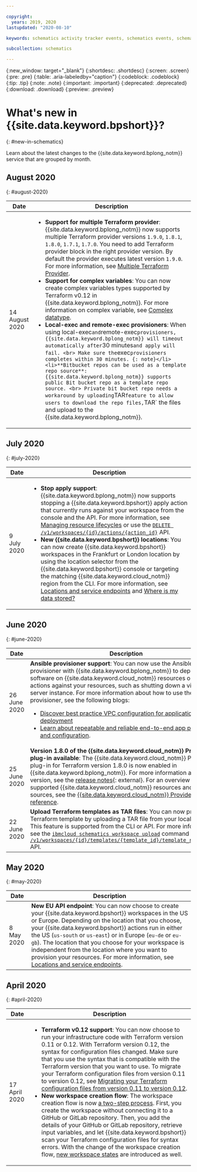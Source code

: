 ```yaml
---

copyright:
  years: 2019, 2020
lastupdated: "2020-08-10"

keywords: schematics activity tracker events, schematics events, schematics audit, schematics audit events, schematics audit logs

subcollection: schematics

---
```


{:new_window: target="_blank"}
{:shortdesc: .shortdesc}
{:screen: .screen}
{:pre: .pre}
{:table: .aria-labeledby="caption"}
{:codeblock: .codeblock}
{:tip: .tip}
{:note: .note}
{:important: .important}
{:deprecated: .deprecated}
{:download: .download}
{:preview: .preview}

# What's new in {{site.data.keyword.bpshort}}?
{: #new-in-schematics}

Learn about the latest changes to the {{site.data.keyword.bplong_notm}} service that are grouped by month.

## August 2020
{: #august-2020}

|Date|Description|
|-----|-----------|
|14 August 2020|<ul><li>**Support for multiple Terraform provider**: {{site.data.keyword.bplong_notm}} now supports multiple Terraform provider versions `1.9.0`, `1.8.1`, `1.8.0`, `1.7.1`, `1.7.0`. You need to add Terraform provider block in the right provider version. By default the provider executes latest version `1.9.0`. For more information, see [Multiple Terraform Provider]().</li><li>**Support for complex variables**: You can now create complex variables types supported by Terraform v0.12 in {{site.data.keyword.bplong_notm}}. For more information on complex variable, see [Complex datatype](/docs/schematics?topic=schematics-schematics-cli-reference#schematics-workspace-new).</li><li>**Local-exec and remote-exec provisioners**: When using local-exec` and `remote-exec` provisioners, {{site.data.keyword.bplong_notm}} will timeout automatically after `30 minutes` and apply will fail. <br> Make sure the `exec` provisioners completes within 30 minutes. {: note}</li><li>**Bitbucket repos can be used as a template repo source**: {{site.data.keyword.bplong_notm}} supports public Bit bucket repo as a template repo source. <br> Private bit bucket repo needs a workaround by uploading `TAR` feature to allow users to download the repo files, `TAR` the files and upload to the {{site.data.keyword.bplong_notm}}.</li>|

## July 2020
{: #july-2020}

|Date|Description|
|-----|-----------|
|9 July 2020|<ul><li>**Stop apply support**: {{site.data.keyword.bplong_notm}} now supports stopping a {{site.data.keyword.bpshort}} apply action that currently runs against your workspace from the console and the API. For more information, see [Managing resource lifecycles](/docs/schematics?topic=schematics-manage-lifecycle) or use the [`DELETE /v1/workspaces/{id}/actions/{action_id}`](/apidocs/schematics#stop-a-schematics-apply-action) API. </li><li>**New {{site.data.keyword.bpshort}} locations**: You can now create {{site.data.keyword.bpshort}} workspaces in the Frankfurt or London location by using the location selector from the {{site.data.keyword.bpshort}} console or targeting the matching {{site.data.keyword.cloud_notm}} region from the CLI. For more information, see [Locations and service endpoints](/docs/schematics?topic=schematics-locations) and [Where is my data stored?](/docs/schematics?topic=schematics-secure-data#pi-location)</li></ul> |

## June 2020
{: #june-2020}

|Date|Description|
|-----|-----------|
|26 June 2020|**Ansible provisioner support**: You can now use the Ansible provisioner with {{site.data.keyword.bplong_notm}} to deploy software on {{site.data.keyword.cloud_notm}} resources or perform actions against your resources, such as shutting down a virtual server instance. For more information about how to use the Ansible provisioner, see the following blogs: <ul><li>[Discover best practice VPC configuration for application deployment](https://developer.ibm.com/articles/secure-vpc-access-with-a-bastion-host-and-terraform/)</li><li>[Learn about repeatable and reliable end-to-end app provisioning and configuration](https://developer.ibm.com/articles/application-deployment-with-redhat-ansible-and-ibm-cloud-schematics/). </li></ul>   |
|25 June 2020|**Version 1.8.0 of the {{site.data.keyword.cloud_notm}} Provider plug-in available**: The {{site.data.keyword.cloud_notm}} Provider plug-in for Terraform version 1.8.0 is now enabled in {{site.data.keyword.bplong_notm}}. For more information about the version, see the [release notes](https://github.com/IBM-Cloud/terraform-provider-ibm/releases/tag/v1.8.0){: external}. For an overview of supported {{site.data.keyword.cloud_notm}} resources and data sources, see the [{{site.data.keyword.cloud_notm}} Provider plug-in reference](/docs/terraform?topic=terraform-index-of-terraform-resources-and-data-sources).| 
|22 June 2020|**Upload Terraform templates as TAR files**: You can now provide your Terraform template by uploading a TAR file from your local machine. This feature is supported from the CLI or API. For more information, see the [`ibmcloud schematics workspace upload`](/docs/schematics?topic=schematics-schematics-cli-reference#schematics-workspace-upload) command or [`PUT /v1/workspaces/{id}/templates/{template_id}/template_repo_upload`](/apidocs/schematics#upload-a-tar-file-to-your-workspace) API.|

## May 2020
{: #may-2020}

|Date|Description|
|-----|-----------|
|8 May 2020|**New EU API endpoint**: You can now choose to create your {{site.data.keyword.bpshort}} workspaces in the US or Europe. Depending on the location that you choose, your {{site.data.keyword.bpshort}} actions run in either the US (`us-south` or `us-east`) or in Europe (`eu-de` or `eu-gb`). The location that you choose for your workspace is independent from the location where you want to provision your resources. For more information, see [Locations and service endpoints](/docs/schematics?topic=schematics-locations). |

## April 2020
{: #april-2020}

|Date|Description|
|-----|-----------|
|17 April 2020|<ul><li><strong>Terraform v0.12 support</strong>: You can now choose to run your infrastructure code with Terraform version 0.11 or 0.12. With Terraform version 0.12, the syntax for configuration files changed. Make sure that you use the syntax that is compatible with the Terraform version that you want to use. To migrate your Terraform configuration files from version 0.11 to version 0.12, see [Migrating your Terraform configuration files from version 0.11 to version 0.12](/docs/terraform?topic=terraform-setup_cli#tf-0.12-migration).  </li><li><strong>New workspace creation flow</strong>: The workspace creation flow is now [a two-step process](/docs/schematics?topic=schematics-workspace-setup#create-workspace). First, you create the workspace without connecting it to a GitHub or GitLab repository. Then, you add the details of your GitHub or GitLab repository, retrieve input variables, and let {{site.data.keyword.bpshort}} scan your Terraform configuration files for syntax errors. With the change of the workspace creation flow, [new workspace states](/docs/schematics?topic=schematics-workspace-setup#workspace-states) are introduced as well.</li></ul> |
